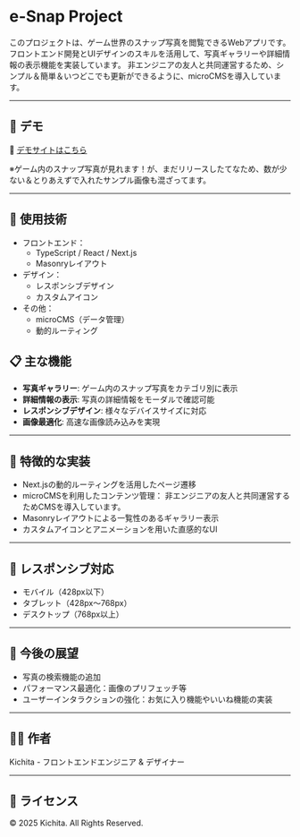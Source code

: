 # e-Snap Project

このプロジェクトは、ゲーム世界のスナップ写真を閲覧できるWebアプリです。  
フロントエンド開発とUIデザインのスキルを活用して、写真ギャラリーや詳細情報の表示機能を実装しています。
非エンジニアの友人と共同運営するため、シンプル＆簡単＆いつどこでも更新ができるように、microCMSを導入しています。

---

## 🤖 デモ

🔗 [デモサイトはこちら](https://example.com/)  

※ゲーム内のスナップ写真が見れます！が、まだリリースしたてなため、数が少ない＆とりあえずで入れたサンプル画像も混ざってます。

---

## 🔧 使用技術

- フロントエンド：
  - TypeScript / React / Next.js
  - Masonryレイアウト
- デザイン：
  - レスポンシブデザイン
  - カスタムアイコン
- その他：
  - microCMS（データ管理）
  - 動的ルーティング

## 📋 主な機能

- **写真ギャラリー**: ゲーム内のスナップ写真をカテゴリ別に表示
- **詳細情報の表示**: 写真の詳細情報をモーダルで確認可能
- **レスポンシブデザイン**: 様々なデバイスサイズに対応
- **画像最適化**: 高速な画像読み込みを実現

---

## 🌟 特徴的な実装

- Next.jsの動的ルーティングを活用したページ遷移
- microCMSを利用したコンテンツ管理： 非エンジニアの友人と共同運営するためCMSを導入しています。
- Masonryレイアウトによる一覧性のあるギャラリー表示
- カスタムアイコンとアニメーションを用いた直感的なUI

---

## 📱 レスポンシブ対応

- モバイル（428px以下）
- タブレット（428px〜768px）
- デスクトップ（768px以上）

---

## 🚀 今後の展望

- 写真の検索機能の追加
- パフォーマンス最適化：画像のプリフェッチ等
- ユーザーインタラクションの強化：お気に入り機能やいいね機能の実装

---

## 👨‍💻 作者

Kichita - フロントエンドエンジニア & デザイナー

---

## 📄 ライセンス

© 2025 Kichita. All Rights Reserved.
